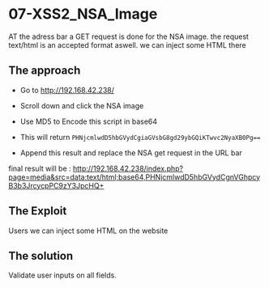 # 07-XSS2_NSA_Image

AT the adress bar a GET request is done for the NSA image.
the request text/html is an accepted format aswell.
we can inject some HTML there

## The approach

- Go to http://192.168.42.238/  

- Scroll down and click the NSA image

- Use MD5 to Encode this script <script>alert('hello world')</script> in base64

- This will return `PHNjcmlwdD5hbGVydCgiaGVsbG8gd29ybGQiKTwvc2NyaXB0Pg==`

- Append this result and replace the NSA get request in the URL bar

final result will be : http://192.168.42.238/index.php?page=media&src=data:text/html;base64,PHNjcmlwdD5hbGVydCgnVGhpcyB3b3JrcycpPC9zY3JpcHQ+


## The Exploit #

Users we can inject some HTML on the website

## The solution

Validate user inputs on all fields.
